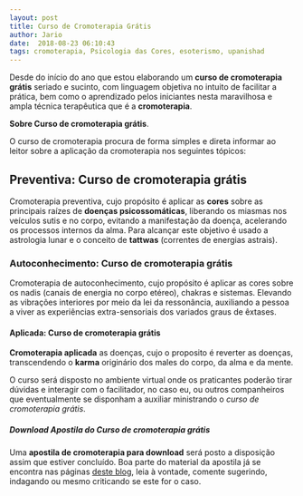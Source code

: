 ```yaml
---
layout: post
title: Curso de Cromoterapia Grátis
author: Jario
date:  2018-08-23 06:10:43
tags: cromoterapia, Psicologia das Cores, esoterismo, upanishad
---
```

Desde do início do ano que estou elaborando um **curso de cromoterapia grátis** seriado e sucinto, com linguagem objetiva no intuito de facilitar a prática, bem como o aprendizado pelos iniciantes nesta maravilhosa e ampla técnica terapêutica que é a **cromoterapia**.

**Sobre Curso de cromoterapia grátis**.
  
O curso de cromoterapia procura de forma simples e direta informar ao leitor sobre a aplicação da cromoterapia nos seguintes tópicos:

## Preventiva: Curso de cromoterapia grátis

[][1]Cromoterapia preventiva, cujo propósito é aplicar as **cores** sobre as principais raízes de **doenças psicossomáticas**, liberando os miasmas nos veículos sutis e no corpo, evitando a manifestação da doença, acelerando os processos internos da alma. Para alcançar este objetivo é usado a astrologia lunar e o conceito de **tattwas** (correntes de energias astrais).

### Autoconhecimento: Curso de cromoterapia grátis

Cromoterapia de autoconhecimento, cujo propósito é aplicar as cores sobre os nadis (canais de energia no corpo etéreo), chakras e sistemas. Elevando as vibrações interiores por meio da lei da ressonância, auxiliando a pessoa a viver as experiências extra-sensoriais dos variados graus de êxtases.

#### Aplicada: Curso de cromoterapia grátis

**Cromoterapia aplicada** as doenças, cujo o proposito é reverter as doenças, transcendendo o **karma** originário dos males do corpo, da alma e da mente.

O curso será disposto no ambiente virtual onde os praticantes poderão tirar dúvidas e interagir com o facilitador, no caso eu, ou outros companheiros que eventualmente se disponham a auxiliar ministrando o _curso de cromoterapia grátis_.

##### Download Apostila do Curso de cromoterapia grátis

Uma **apostila de cromoterapia para download** será posto a disposição assim que estiver concluído. Boa parte do material da apostila já se encontra nas páginas [deste blog][2], leia à vontade, comente sugerindo, indagando ou mesmo criticando se este for o caso.

 [1]: http://jar.io/significadodascores/
 [2]: http://jar.io/cura/cromoterapia/ "Cromoterapia"